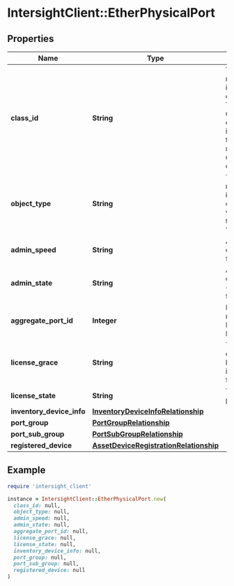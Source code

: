 # IntersightClient::EtherPhysicalPort

## Properties

| Name | Type | Description | Notes |
| ---- | ---- | ----------- | ----- |
| **class_id** | **String** | The fully-qualified name of the instantiated, concrete type. This property is used as a discriminator to identify the type of the payload when marshaling and unmarshaling data. | [default to &#39;ether.PhysicalPort&#39;] |
| **object_type** | **String** | The fully-qualified name of the instantiated, concrete type. The value should be the same as the &#39;ClassId&#39; property. | [default to &#39;ether.PhysicalPort&#39;] |
| **admin_speed** | **String** | Administratively configured speed for this port. | [optional][readonly] |
| **admin_state** | **String** | Administratively configured state (enabled/disabled) for this port. | [optional][readonly] |
| **aggregate_port_id** | **Integer** | Breakout port member in the Fabric Interconnect. | [optional][readonly] |
| **license_grace** | **String** | The number of days this port&#39;s license has been in Grace Period for. | [optional][readonly] |
| **license_state** | **String** | The state of the port&#39;s licensing. | [optional][readonly] |
| **inventory_device_info** | [**InventoryDeviceInfoRelationship**](InventoryDeviceInfoRelationship.md) |  | [optional] |
| **port_group** | [**PortGroupRelationship**](PortGroupRelationship.md) |  | [optional] |
| **port_sub_group** | [**PortSubGroupRelationship**](PortSubGroupRelationship.md) |  | [optional] |
| **registered_device** | [**AssetDeviceRegistrationRelationship**](AssetDeviceRegistrationRelationship.md) |  | [optional] |

## Example

```ruby
require 'intersight_client'

instance = IntersightClient::EtherPhysicalPort.new(
  class_id: null,
  object_type: null,
  admin_speed: null,
  admin_state: null,
  aggregate_port_id: null,
  license_grace: null,
  license_state: null,
  inventory_device_info: null,
  port_group: null,
  port_sub_group: null,
  registered_device: null
)
```

